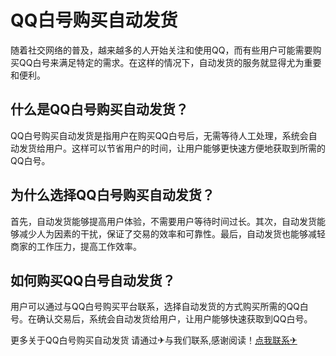 # QQ白号购买自动发货

随着社交网络的普及，越来越多的人开始关注和使用QQ，而有些用户可能需要购买QQ白号来满足特定的需求。在这样的情况下，自动发货的服务就显得尤为重要和便利。

## 什么是QQ白号购买自动发货？

QQ白号购买自动发货是指用户在购买QQ白号后，无需等待人工处理，系统会自动发货给用户。这样可以节省用户的时间，让用户能够更快速方便地获取到所需的QQ白号。

## 为什么选择QQ白号购买自动发货？

首先，自动发货能够提高用户体验，不需要用户等待时间过长。其次，自动发货能够减少人为因素的干扰，保证了交易的效率和可靠性。最后，自动发货也能够减轻商家的工作压力，提高工作效率。

## 如何购买QQ白号自动发货？

用户可以通过与QQ白号购买平台联系，选择自动发货的方式购买所需的QQ白号。在确认交易后，系统会自动发货给用户，让用户能够快速获取到QQ白号。

更多关于QQ白号购买自动发货 请通过✈与我们联系,感谢阅读！[点我联系✈](https://www.G208.com)